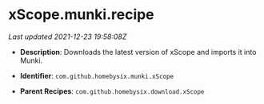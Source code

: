 # xScope.munki.recipe

_Last updated 2021-12-23 19:58:08Z_

- **Description**: Downloads the latest version of xScope and imports it into Munki.

- **Identifier**: `com.github.homebysix.munki.xScope`

- **Parent Recipes**: `com.github.homebysix.download.xScope`